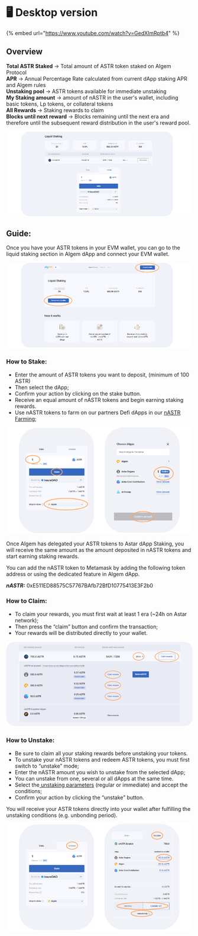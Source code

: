 # 🖥 Desktop version

{% embed url="https://www.youtube.com/watch?v=GedXImRptb4" %}

## Overview

**Total ASTR Staked** -> Total amount of ASTR token staked on Algem Protocol\
**APR** -> Annual Percentage Rate calculated from current dApp staking APR and Algem rules\
**Unstaking pool** -> ASTR tokens available for immediate unstaking\
**My Staking amount** -> amount of nASTR in the user's wallet, including basic tokens, Lp tokens, or collateral tokens\
**All Rewards** -> Staking rewards to claim\
**Blocks until next reward** -> Blocks remaining until the next era and therefore until the subsequent reward distribution in the user's reward pool.

![](<../../../Indonesian/.gitbook/assets/Dashboard doc.png>)

## Guide:

Once you have your ASTR tokens in your EVM wallet, you can go to the liquid staking section in Algem dApp and connect your EVM wallet.

![](<../../../Indonesian/.gitbook/assets/Connect wallet.png>)

### **How to Stake:**&#x20;

* Enter the amount of ASTR tokens you want to deposit, (minimum of 100 ASTR)
* Then select the dApp;
* Confirm your action by clicking on the stake button.
* Receive an equal amount of nASTR tokens and begin earning staking rewards.
* Use nASTR tokens to farm on our partners Defi dApps in our [nASTR Farming](https://docs.algem.io/get-started/how-to-use-algems-nastr-liquidity-hub);

![](../../../Indonesian/.gitbook/assets/Staking.png)

Once Algem has delegated your ASTR tokens to Astar dApp Staking, you will receive the same amount as the amount deposited in nASTR tokens and start earning staking rewards.

You can add the nASTR token to Metamask by adding the following token address or using the dedicated feature in Algem dApp.

_**nASTR:**_ 0xE511ED88575C57767BAfb72BfD10775413E3F2b0

### **How to Claim:**

* To claim your rewards, you must first wait at least 1 era (\~24h on Astar network);
* Then press the “claim” button and confirm the transaction;
* Your rewards will be distributed directly to your wallet.

![](../../../Indonesian/.gitbook/assets/Claiming.png)

### **How to Unstake:**

* Be sure to claim all your staking rewards before unstaking your tokens.
* To unstake your nASTR tokens and redeem ASTR tokens, you must first switch to “unstake” mode;
* Enter the nASTR amount you wish to unstake from the selected dApp;
* You can unstake from one, several or all dApps at the same time.
* Select the[ unstaking parameters](https://docs.algem.io/algem-protocol/liquid-staking/unstaking-nastr) (regular or immediate) and accept the conditions;
* Confirm your action by clicking the “unstake” button.

You will receive your ASTR tokens directly into your wallet after fulfilling the unstaking conditions (e.g. unbonding period).

![](<../../../Indonesian/.gitbook/assets/Unstaking light.png>)
